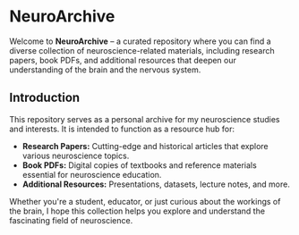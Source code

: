 # NeuroArchive

Welcome to **NeuroArchive** – a curated repository where you can find a diverse collection of neuroscience-related materials, including research papers, book PDFs, and additional resources that deepen our understanding of the brain and the nervous system.


## Introduction

This repository serves as a personal archive for my neuroscience studies and interests. It is intended to function as a resource hub for:
- **Research Papers:** Cutting-edge and historical articles that explore various neuroscience topics.
- **Book PDFs:** Digital copies of textbooks and reference materials essential for neuroscience education.
- **Additional Resources:** Presentations, datasets, lecture notes, and more.

Whether you're a student, educator, or just curious about the workings of the brain, I hope this collection helps you explore and understand the fascinating field of neuroscience.


